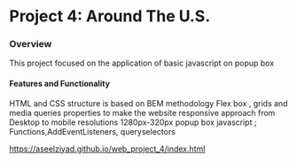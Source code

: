 # Project 4: Around The U.S.

### Overview

This project focused on the application of basic javascript on popup box

#### Features and Functionality
HTML and CSS structure is based on BEM methodology
Flex box , grids and media queries properties to make the website responsive
approach from Desktop to mobile resolutions 1280px-320px
popup box
javascript ; Functions,AddEventListeners, queryselectors

https://aseelziyad.github.io/web_project_4/index.html


